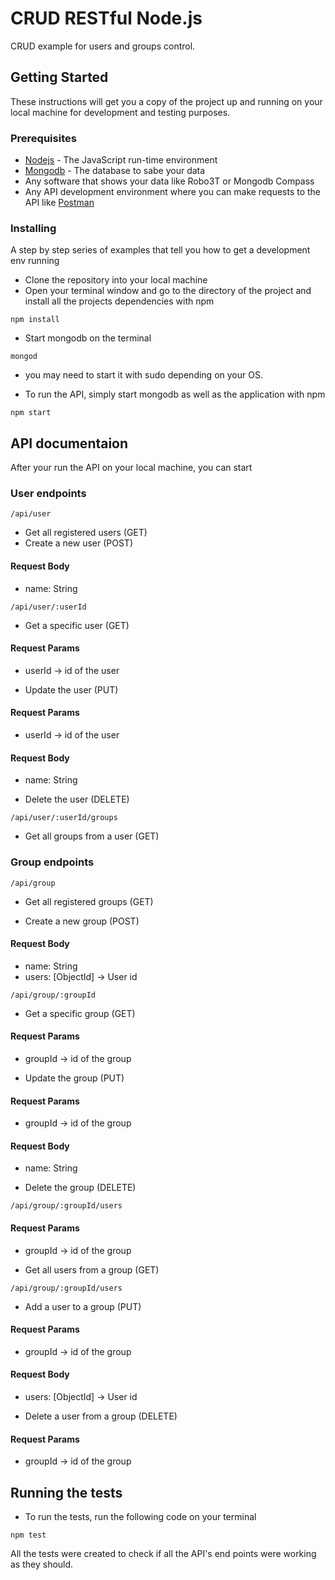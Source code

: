# CRUD RESTful Node.js

CRUD example for users and groups control.

## Getting Started

These instructions will get you a copy of the project up and running on your local machine for development and testing purposes.

### Prerequisites

* [Nodejs](https://nodejs.org/en/) - The JavaScript run-time environment
* [Mongodb](https://www.mongodb.com/) - The database to sabe your data
* Any software that shows your data like Robo3T or Mongodb Compass
* Any API development environment where you can make requests to the API like [Postman](https://www.getpostman.com/)

### Installing

A step by step series of examples that tell you how to get a development env running

* Clone the repository into your local machine
* Open your terminal window and go to the directory of the project and install all the projects dependencies with npm

```
npm install
```

* Start mongodb on the terminal

```
mongod
```

- you may need to start it with sudo depending on your OS.

* To run the API, simply start mongodb as well as the application with npm

```
npm start
```

## API documentaion

After your run the API on your local machine, you can start

### User endpoints

```
/api/user
```
* Get all registered users (GET)
* Create a new user (POST) 

#### Request Body
- name: String


```
/api/user/:userId
```
* Get a specific user (GET)

#### Request Params
- userId -> id of the user


* Update the user (PUT)
#### Request Params
- userId -> id of the user
#### Request Body
- name: String
* Delete the user (DELETE)


```
/api/user/:userId/groups
```
* Get all groups from a user (GET)

### Group endpoints


```
/api/group
```
* Get all registered groups (GET)

* Create a new group (POST)
#### Request Body
- name: String
- users: [ObjectId] -> User id


```
/api/group/:groupId
```
* Get a specific group (GET)
#### Request Params
- groupId -> id of the group

* Update the group (PUT)
#### Request Params
- groupId -> id of the group
#### Request Body
- name: String

* Delete the group (DELETE)


```
/api/group/:groupId/users
```
#### Request Params
- groupId -> id of the group


* Get all users from a group (GET)


```
/api/group/:groupId/users
```
* Add a user to a group (PUT)
#### Request Params
- groupId -> id of the group
#### Request Body
- users: [ObjectId] -> User id

* Delete a user from a group (DELETE)
#### Request Params
- groupId -> id of the group


## Running the tests

* To run the tests, run the following code on your terminal

```
npm test
```

All the tests were created to check if all the API's end points were working as they should.
